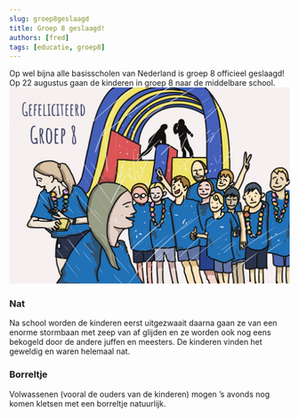 ```yaml
---
slug: groep8geslaagd
title: Groep 8 geslaagd!
authors: [fred]
tags: [educatie, groep8]
---
```


Op wel bijna alle basisscholen van Nederland is groep 8 officieel geslaagd! Op 22 augustus gaan de kinderen in groep 8 naar de middelbare school.
![groep8 geslaagd - Copyright 2023 Scribo Potato](./groep8.png)
<!--truncate-->

### Nat
Na school worden de kinderen eerst uitgezwaait daarna gaan ze van een enorme stormbaan met zeep van af glijden en ze worden ook nog eens bekogeld door de andere juffen en meesters. De kinderen vinden het geweldig en waren helemaal nat.

### Borreltje
Volwassenen (vooral de ouders van de kinderen) mogen ’s avonds nog komen kletsen met een borreltje natuurlijk.